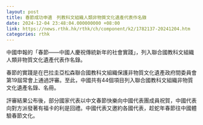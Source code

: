 ```yaml
---
layout: post
title: 春節成功申遺　列教科文組織人類非物質文化遺產代表作名錄
date: 2024-12-04 23:48:04.000000000 +08:00
link: https://news.rthk.hk/rthk/ch/component/k2/1782137-20241204.htm
categories: rthk
---
```


中國申報的「春節——中國人慶祝傳統新年的社會實踐」，列入聯合國教科文組織人類非物質文化遺產代表作名錄。

春節的實踐是在巴拉圭亞松森聯合國教科文組織保護非物質文化遺產政府間委員會第19屆常會上通過評審。至此，中國共有44個項目列入聯合國教科文組織非物質文化遺產名錄、名冊。

評審結果公布後，部分國家代表以中文春節快樂向中國代表團成員祝賀，中國代表向對方派發著有福卡的利是回禮。中國代表又邀約各國代表，趁蛇年春節往中國體驗春節文化。
